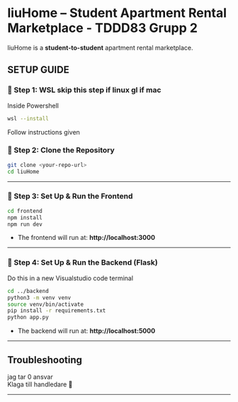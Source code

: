 # liuHome – Student Apartment Rental Marketplace - TDDD83 Grupp 2

liuHome is a **student-to-student** apartment rental marketplace. 

## SETUP GUIDE

### **🔹 Step 1: WSL skip this step if linux gl if mac**
Inside Powershell 
```bash
wsl --install
```
Follow instructions given

### **🔹 Step 2: Clone the Repository**
```bash
git clone <your-repo-url>
cd liuHome
```
---
### **🔹 Step 3: Set Up & Run the Frontend**
```bash
cd frontend
npm install
npm run dev
```
- The frontend will run at: **http://localhost:3000**

---

### **🔹 Step 4: Set Up & Run the Backend (Flask)**
Do this in a new Visualstudio code terminal
```bash
cd ../backend
python3 -m venv venv       
source venv/bin/activate    
pip install -r requirements.txt 
python app.py
```
- The backend will run at: **http://localhost:5000**

---

## Troubleshooting
jag tar 0 ansvar  
Klaga till handledare 🙏   



---
